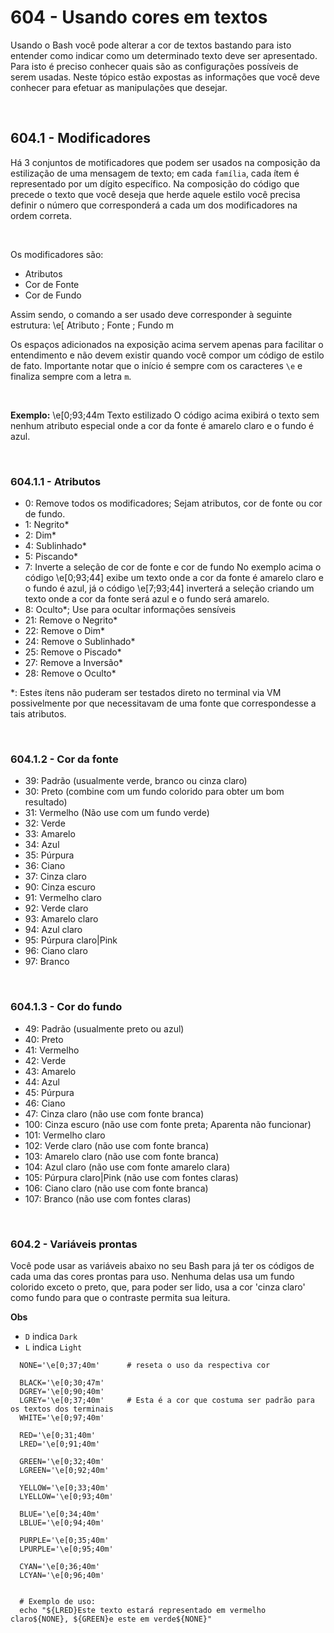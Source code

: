 # 604 - Usando cores em textos

Usando o Bash você pode alterar a cor de textos bastando para isto entender como indicar como um
determinado texto deve ser apresentado. Para isto é preciso conhecer quais são as configurações
possíveis de serem usadas.
Neste tópico estão expostas as informações que você deve conhecer para efetuar as manipulações
que desejar.



&nbsp;

## 604.1 - Modificadores

Há 3 conjuntos de motificadores que podem ser usados na composição da estilização de uma mensagem
de texto; em cada ``família``, cada ítem é representado por um dígito específico.
Na composição do código que precede o texto que você deseja que herde aquele estilo você precisa
definir o número que corresponderá a cada um dos modificadores na ordem correta.


&nbsp;

Os modificadores são:
- Atributos
- Cor de Fonte
- Cor de Fundo

Assim sendo, o comando a ser usado deve corresponder à seguinte estrutura:
\e[ Atributo ; Fonte ; Fundo m

Os espaços adicionados na exposição acima servem apenas para facilitar o entendimento e não devem
existir quando você compor um código de estilo de fato.
Importante notar que o início é sempre com os caracteres ``\e`` e finaliza sempre com a letra ``m``.

&nbsp;

**Exemplo:**
\e[0;93;44m Texto estilizado
O código acima exibirá o texto sem nenhum atributo especial onde a cor da fonte é amarelo claro e
o fundo é azul.



&nbsp;

### 604.1.1 - Atributos

- 0:  Remove todos os modificadores; Sejam atributos, cor de fonte ou cor de fundo.
- 1:  Negrito*
- 2:  Dim*
- 4:  Sublinhado*
- 5:  Piscando*
- 7:  Inverte a seleção de cor de fonte e cor de fundo
      No exemplo acima o código \e[0;93;44] exibe um texto onde a cor da fonte é amarelo claro
      e o fundo é azul, já o código \e[7;93;44] inverterá a seleção criando um texto onde
      a cor da fonte será azul e o fundo será amarelo.
- 8:  Oculto*; Use para ocultar informações sensíveis
- 21: Remove o Negrito*
- 22: Remove o Dim*
- 24: Remove o Sublinhado*
- 25: Remove o Piscado*
- 27: Remove a Inversão*
- 28: Remove o Oculto*

*:  Estes ítens não puderam ser testados direto no terminal via VM possivelmente por que
    necessitavam de uma fonte que correspondesse a tais atributos.



&nbsp;

### 604.1.2 - Cor da fonte

- 39: Padrão        (usualmente verde, branco ou cinza claro)
- 30: Preto         (combine com um fundo colorido para obter um bom resultado)
- 31: Vermelho      (Não use com um fundo verde)
- 32: Verde
- 33: Amarelo
- 34: Azul
- 35: Púrpura
- 36: Ciano
- 37: Cinza claro
- 90: Cinza escuro
- 91: Vermelho claro
- 92: Verde claro
- 93: Amarelo claro
- 94: Azul claro
- 95: Púrpura claro|Pink
- 96: Ciano claro
- 97: Branco



&nbsp;

### 604.1.3 - Cor do fundo

- 49:  Padrão               (usualmente preto ou azul)
- 40:  Preto
- 41:  Vermelho
- 42:  Verde
- 43:  Amarelo
- 44:  Azul
- 45:  Púrpura
- 46:  Ciano
- 47:  Cinza claro          (não use com fonte branca)
- 100: Cinza escuro         (não use com fonte preta; Aparenta não funcionar)
- 101: Vermelho claro
- 102: Verde claro          (não use com fonte branca)
- 103: Amarelo claro        (não use com fonte branca)
- 104: Azul claro           (não use com fonte amarelo clara)
- 105: Púrpura claro|Pink   (não use com fontes claras)
- 106: Ciano claro          (não use com fonte branca)
- 107: Branco               (não use com fontes claras)



&nbsp;

### 604.2 - Variáveis prontas

Você pode usar as variáveis abaixo no seu Bash para já ter os códigos de cada uma das cores prontas
para uso. Nenhuma delas usa um fundo colorido exceto o preto, que, para poder ser lido, usa a cor
'cinza claro' como fundo para que o contraste permita sua leitura.


**Obs**
- ``D`` indica ``Dark``
- ``L`` indica ``Light``

```shell
  NONE='\e[0;37;40m'      # reseta o uso da respectiva cor

  BLACK='\e[0;30;47m'
  DGREY='\e[0;90;40m'
  LGREY='\e[0;37;40m'     # Esta é a cor que costuma ser padrão para os textos dos terminais
  WHITE='\e[0;97;40m'

  RED='\e[0;31;40m'
  LRED='\e[0;91;40m'

  GREEN='\e[0;32;40m'
  LGREEN='\e[0;92;40m'

  YELLOW='\e[0;33;40m'
  LYELLOW='\e[0;93;40m'

  BLUE='\e[0;34;40m'
  LBLUE='\e[0;94;40m'

  PURPLE='\e[0;35;40m'
  LPURPLE='\e[0;95;40m'

  CYAN='\e[0;36;40m'
  LCYAN='\e[0;96;40m'


  # Exemplo de uso:
  echo "${LRED}Este texto estará representado em vermelho claro${NONE}, ${GREEN}e este em verde${NONE}"
```
